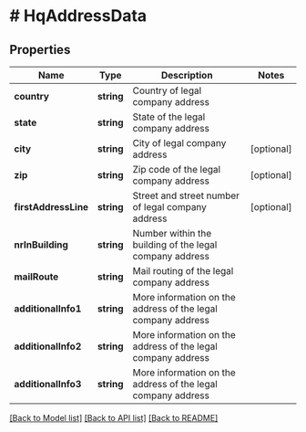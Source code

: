 # # HqAddressData

## Properties

Name | Type | Description | Notes
------------ | ------------- | ------------- | -------------
**country** | **string** | Country of legal company address || ISO 3166 | [optional]
**state** | **string** | State of the legal company address || ISO 3166 | [optional]
**city** | **string** | City of legal company address | [optional]
**zip** | **string** | Zip code of the legal company address | [optional]
**firstAddressLine** | **string** | Street and street number of legal company address | [optional]
**nrInBuilding** | **string** | Number within the building of the legal company address || Can be NULL | [optional]
**mailRoute** | **string** | Mail routing of the legal company address || Can be NULL | [optional]
**additionalInfo1** | **string** | More information on the address of the legal company address || Can be NULL | [optional]
**additionalInfo2** | **string** | More information on the address of the legal company address || Can be NULL | [optional]
**additionalInfo3** | **string** | More information on the address of the legal company address || Can be NULL | [optional]

[[Back to Model list]](../../README.md#models) [[Back to API list]](../../README.md#endpoints) [[Back to README]](../../README.md)
